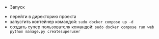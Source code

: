* Запуск
- перейти в директорию проекта
- запустить контейнер командой:
 `sudo docker compose up -d`
- создать супер пользователя командой:
`sudo docker compose run web python manage.py createsuperuser`   
